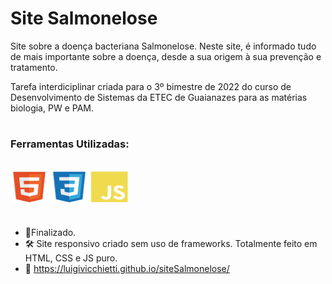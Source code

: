 # Site Salmonelose

Site sobre a doença bacteriana Salmonelose. Neste site, é informado tudo de mais importante sobre a doença, desde a sua origem à sua prevenção e tratamento.

Tarefa interdiciplinar criada para o 3º bimestre de 2022 do curso de Desenvolvimento de Sistemas da ETEC de Guaianazes para as matérias biologia, PW e PAM.

#

### Ferramentas Utilizadas:
<br>

<div align="left">
   <img align="center" alt="Luigi-HTML" height="50" width="60" src="https://raw.githubusercontent.com/devicons/devicon/master/icons/html5/html5-original.svg">
  <img align="center" alt="Luigi-CSS" height="50" width="60" src="https://raw.githubusercontent.com/devicons/devicon/master/icons/css3/css3-original.svg">
  <img align="center" alt="Luigi-Js" height="50" width="60" src="https://raw.githubusercontent.com/devicons/devicon/master/icons/javascript/javascript-plain.svg">
</div>

#

- 📌Finalizado.
- 🛠 Site responsivo criado sem uso de frameworks. Totalmente feito em HTML, CSS e JS puro.
- 🔗 https://luigivicchietti.github.io/siteSalmonelose/
